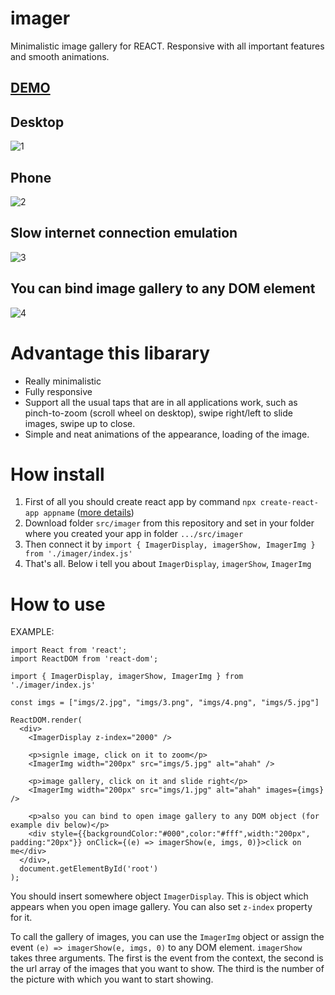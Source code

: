 # imager
Minimalistic image gallery for REACT. Responsive with all important features and smooth animations.  
## [DEMO](https://gaidadei.ru/polygon/imager/)

## Desktop
![1](https://user-images.githubusercontent.com/43887554/143771364-4dc49aa4-bed5-4f2f-881c-3b9850224109.gif)

## Phone
![2](https://user-images.githubusercontent.com/43887554/143771379-e4197546-72a1-4c58-9714-1b7e4c41454a.gif)

## Slow internet connection emulation
![3](https://user-images.githubusercontent.com/43887554/143771398-a4a27dcd-4bf7-4aae-83b6-76f47af7c8cc.gif)

## You can bind image gallery to any DOM element
![4](https://user-images.githubusercontent.com/43887554/143771424-8a067dfc-ab17-4cfc-9bfd-6fbb229039f5.gif)

# Advantage this libarary

- Really minimalistic
- Fully responsive
- Support all the usual taps that are in all applications work, such as pinch-to-zoom (scroll wheel on desktop), swipe right/left to slide images, swipe up to close.
- Simple and neat animations of the appearance, loading of the image.

# How install
1. First of all you should create react app by command `npx create-react-app appname` ([more details](https://reactjs.org/docs/create-a-new-react-app.html))
2. Download folder `src/imager` from this repository and set in your folder where you created your app in folder `.../src/imager`
3. Then connect it by `import { ImagerDisplay, imagerShow, ImagerImg } from './imager/index.js'`
4. That's all. Below i tell you about `ImagerDisplay`, `imagerShow`, `ImagerImg`

# How to use
EXAMPLE:
```
import React from 'react';
import ReactDOM from 'react-dom';

import { ImagerDisplay, imagerShow, ImagerImg } from './imager/index.js'

const imgs = ["imgs/2.jpg", "imgs/3.png", "imgs/4.png", "imgs/5.jpg"]

ReactDOM.render(
  <div>
    <ImagerDisplay z-index="2000" />

    <p>signle image, click on it to zoom</p>
    <ImagerImg width="200px" src="imgs/5.jpg" alt="ahah" />

    <p>image gallery, click on it and slide right</p>
    <ImagerImg width="200px" src="imgs/1.jpg" alt="ahah" images={imgs} />

    <p>also you can bind to open image gallery to any DOM object (for example div below)</p>
    <div style={{backgroundColor:"#000",color:"#fff",width:"200px", padding:"20px"}} onClick={(e) => imagerShow(e, imgs, 0)}>click on me</div>
  </div>,
  document.getElementById('root')
);
```

You should insert somewhere object `ImagerDisplay`. This is object which appears when you open image gallery. You can also set `z-index` property for it.

To call the gallery of images, you can use the `ImagerImg` object or assign the event `(e) => imagerShow(e, imgs, 0)` to any DOM element. `imagerShow` takes three arguments. The first is the event from the context, the second is the url array of the images that you want to show. The third is the number of the picture with which you want to start showing.
